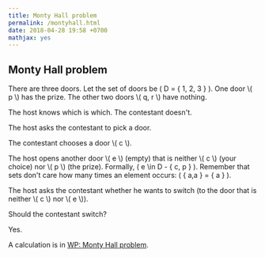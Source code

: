 ```yaml
---
title: Monty Hall problem
permalink: /montyhall.html
date: 2018-04-28 19:58 +0700
mathjax: yes
---
```


## Monty Hall problem

There are three doors.
Let the set of doors be <span>\( D = \{ 1, 2, 3 \} \)</span>.
One door \\( p \\) has the prize.
The other two doors \\( q, r \\) have nothing.

The host knows which is which. The contestant doesn't.

The host asks the contestant to pick a door.

The contestant chooses a door \\( c \\).

The host opens another door \\( e \\) (empty) that is neither \\( c \\) (your choice) nor \\( p \\) (the prize).
Formally, <span>\( e \in D - \{ c, p \} \)</span>.
Remember that sets don't care how many times an element occurs: <span>\( \{ a,a \} = \{ a \} \)</span>.

The host asks the contestant whether he wants to switch (to the door that is neither \\( c \\) nor \\( e \\)).

Should the contestant switch?

Yes.

A calculation is in [WP: Monty Hall problem](https://en.wikipedia.org/wiki/Monty_Hall_problem).
